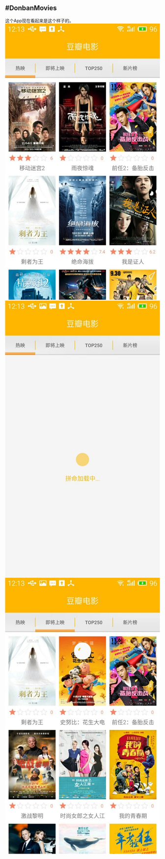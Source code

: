 #DonbanMovies
----
这个App现在看起来是这个样子的。
![主页](/Screenshots/主页.jpg)
![加载](/Screenshots/加载.jpg)
![刷新](/Screenshots/刷新.jpg)



